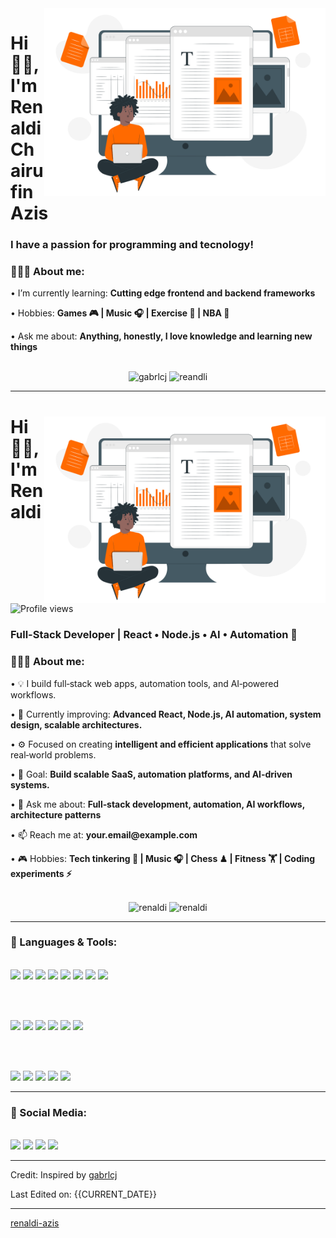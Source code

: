 <img align="right" src="https://raw.githubusercontent.com/gabrlcj/gabrlcj/2aa161dfb942e25ec84396721837dfccc98e08f2/Illustration.svg" alt="Illustration" title="Illustration Storyset" width=450/>
    
<h1 align="left">Hi 👋🏽, I'm Renaldi Chairufin Azis</h1>

<h3 align="left">I have a passion for programming and tecnology! </h3>

<div align="left">
    <h3>👨🏽‍💻 About me:</h3>
        <p>• I’m currently learning: <b>Cutting edge frontend and backend frameworks</b></p>
        <p>• Hobbies: <b>Games 🎮 | Music 🎧 | Exercise 🏃 | NBA 🏀</b></p>
        <p>• Ask me about: <b>Anything, honestly, I love knowledge and learning new things</b></p>
        
</div><br>

<div align="center">
    <img height="155em" src="https://github-readme-stats.vercel.app/api?username=renaldi-azis&show_icons=true&theme=slateorange&title_color=f34213&text_color=0c0c0c&icon_color=0c0c0c&locale=en&hide_border=true&bg_color=bbb8b2" alt="gabrlcj" />
    <img height="155em" src="https://github-readme-stats.vercel.app/api/top-langs?username=renaldi-azis&show_icons=true&theme=slateorange&title_color=f34213&text_color=0c0c0c&icon_color=0c0c0c&layout=compact&hide_border=true&bg_color=bbb8b2" alt="reandli" />
</div>
    
---

<div>
<img align="right" src="https://raw.githubusercontent.com/gabrlcj/gabrlcj/2aa161dfb942e25ec84396721837dfccc98e08f2/Illustration.svg" alt="Illustration" title="Illustration Storyset" width=450/>

<h1 align="left">Hi 👋🏽, I'm Renaldi</h1>

![Profile views](https://gpvc.arturio.dev/renaldi)

<h3 align="left">Full-Stack Developer | React • Node.js • AI • Automation 🚀</h3>

<div align="left">
    <h3>👨🏽‍💻 About me:</h3>
        <p>• 💡 I build full‑stack web apps, automation tools, and AI‑powered workflows.</p>
        <p>• 🚀 Currently improving: <b>Advanced React, Node.js, AI automation, system design, scalable architectures.</b></p>
        <p>• ⚙️ Focused on creating <b>intelligent and efficient applications</b> that solve real‑world problems.</p>
        <p>• 🎯 Goal: <b>Build scalable SaaS, automation platforms, and AI‑driven systems.</b></p>
        <p>• 💬 Ask me about: <b>Full‑stack development, automation, AI workflows, architecture patterns</b></p>
        <p>• 📫 Reach me at: <b>your.email@example.com</b></p>
        <p>• 🎮 Hobbies: <b>Tech tinkering 🤖 | Music 🎧 | Chess ♟ | Fitness 🏋️ | Coding experiments ⚡</b></p>
</div><br>

<div align="center">
    <img height="155em" src="https://github-readme-stats.vercel.app/api?username=renaldi&show_icons=true&theme=slateorange&title_color=f34213&text_color=0c0c0c&icon_color=0c0c0c&locale=en&hide_border=true&bg_color=bbb8b2" alt="renaldi" />
    <img height="155em" src="https://github-readme-stats.vercel.app/api/top-langs?username=renaldi&show_icons=true&theme=slateorange&title_color=f34213&text_color=0c0c0c&icon_color=0c0c0c&layout=compact&hide_border=true&bg_color=bbb8b2" alt="renaldi" />
</div>

---

<div>
  <h3>🧰 Languages & Tools:</h3><br>
    
  <!-- Frontend -->
  <img src="https://img.shields.io/static/v1?label=&message=HTML5&color=%23E34F26&style=for-the-badge&logo=html5&logoColor=white" />
  <img src="https://img.shields.io/static/v1?label=&message=CSS3&color=%231572B6&style=for-the-badge&logo=css3&logoColor=white" />
  <img src="https://img.shields.io/static/v1?label=&message=TailwindCSS&color=%230EA5E9&style=for-the-badge&logo=tailwindcss&logoColor=white" />
  <img src="https://img.shields.io/static/v1?label=&message=SASS&color=%23CC6699&style=for-the-badge&logo=sass&logoColor=white" />
  <img src="https://img.shields.io/static/v1?label=&message=JavaScript&color=%23F7DF1E&style=for-the-badge&logo=javascript&logoColor=black" />
  <img src="https://img.shields.io/static/v1?label=&message=TypeScript&color=%233178C6&style=for-the-badge&logo=typescript&logoColor=white" />
  <img src="https://img.shields.io/static/v1?label=&message=React&color=%2361DAFB&style=for-the-badge&logo=react&logoColor=black" />
  <img src="https://img.shields.io/static/v1?label=&message=Next.js&color=%23000000&style=for-the-badge&logo=next.js&logoColor=white" />

<br><br>

  <!-- Backend -->

  <img src="https://img.shields.io/static/v1?label=&message=Node.js&color=%23339933&style=for-the-badge&logo=node.js&logoColor=white" />
  <img src="https://img.shields.io/static/v1?label=&message=Express&color=%23000000&style=for-the-badge&logo=express&logoColor=white" />
  <img src="https://img.shields.io/static/v1?label=&message=Python&color=%233776AB&style=for-the-badge&logo=python&logoColor=white" />
  <img src="https://img.shields.io/static/v1?label=&message=Django&color=%23092E20&style=for-the-badge&logo=django&logoColor=white" />
  <img src="https://img.shields.io/static/v1?label=&message=Java&color=%23E41F26&style=for-the-badge&logo=java&logoColor=white" />
  <img src="https://img.shields.io/static/v1?label=&message=Spring+Boot&color=%236DB33F&style=for-the-badge&logo=springboot&logoColor=white" />

<br><br>

  <!-- Other Tools -->

  <img src="https://img.shields.io/static/v1?label=&message=Git&color=%23F05032&style=for-the-badge&logo=git&logoColor=white" />
  <img src="https://img.shields.io/static/v1?label=&message=GitHub&color=%23181717&style=for-the-badge&logo=github&logoColor=white" />
  <img src="https://img.shields.io/static/v1?label=&message=Docker&color=%232496ED&style=for-the-badge&logo=docker&logoColor=white" />
  <img src="https://img.shields.io/static/v1?label=&message=Figma&color=%23552d84&style=for-the-badge&logo=figma&logoColor=white" />
  <img src="https://img.shields.io/static/v1?label=&message=WordPress&color=%2321759B&style=for-the-badge&logo=wordpress&logoColor=white" />
</div>

---

<div>
  <h3>📱 Social Media:</h3><br>
    <a href="#"><img src="https://img.shields.io/static/v1?label=&message=LinkedIn&color=0A66C2&style=for-the-badge&logo=linkedin&logoColor=whitesmoke" /></a>
    <a href="#"><img src="https://img.shields.io/static/v1?label=&message=Portfolio&color=%23000000&style=for-the-badge&logo=googlechrome&logoColor=whitesmoke" /></a>
    <a href="#"><img src="https://img.shields.io/static/v1?label=&message=Twitter&color=%231DA1F2&style=for-the-badge&logo=twitter&logoColor=whitesmoke" /></a>
    <a href="#"><img src="https://img.shields.io/static/v1?label=&message=Instagram&color=lightpink&style=for-the-badge&logo=instagram&logoColor=black" /></a>
</div>

---

Credit: Inspired by [gabrlcj](https://github.com/gabrlcj)

Last Edited on: {{CURRENT_DATE}}

</div>

------

[renaldi-azis](https://github.com/renaldi-azis)
